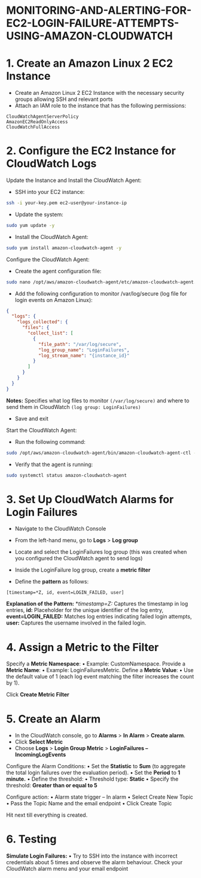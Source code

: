 # MONITORING-AND-ALERTING-FOR-EC2-LOGIN-FAILURE-ATTEMPTS-USING-AMAZON-CLOUDWATCH

# 1. Create an Amazon Linux 2 EC2 Instance
- Create an Amazon Linux 2 EC2 Instance with the necessary security groups allowing SSH and relevant ports
- Attach an IAM role to the instance that has the following permissions:
```
CloudWatchAgentServerPolicy
AmazonEC2ReadOnlyAccess
CloudWatchFullAccess
```

# 2. Configure the EC2 Instance for CloudWatch Logs

Update the Instance and Install the CloudWatch Agent:
- SSH into your EC2 instance:
```bash
ssh -i your-key.pem ec2-user@your-instance-ip
```
- Update the system:
```bash
sudo yum update -y
```
- Install the CloudWatch Agent:
```bash
sudo yum install amazon-cloudwatch-agent -y
```

Configure the CloudWatch Agent:
-	Create the agent configuration file:
```bash
sudo nano /opt/aws/amazon-cloudwatch-agent/etc/amazon-cloudwatch-agent.json
```
-	Add the following configuration to monitor /var/log/secure (log file for login events on Amazon Linux):
```json
{
  "logs": {
    "logs_collected": {
      "files": {
        "collect_list": [
          {
            "file_path": "/var/log/secure",
            "log_group_name": "LoginFailures",
            "log_stream_name": "{instance_id}"
          }
        ]
      }
    }
  }
}
```
**Notes:** Specifies what log files to monitor ```(/var/log/secure)``` and where to send them in CloudWatch ```(log group: LoginFailures)```
-	Save and exit

Start the CloudWatch Agent:
-	Run the following command:
```bash
sudo /opt/aws/amazon-cloudwatch-agent/bin/amazon-cloudwatch-agent-ctl -a fetch-config -m ec2 -c file:/opt/aws/amazon-cloudwatch-agent/etc/amazon-cloudwatch-agent.json -s
```
-	Verify that the agent is running:
```bash
sudo systemctl status amazon-cloudwatch-agent
```

# 3. Set Up CloudWatch Alarms for Login Failures
- Navigate to the CloudWatch Console
- From the left-hand menu, go to **Logs** > **Log group**


- Locate and select the LoginFailures log group (this was created when you configured the CloudWatch agent to send logs)


- Inside the LoginFailure log group, create a **metric filter**


- Define the **pattern** as follows:
```
[timestamp=*Z, id, event=LOGIN_FAILED, user]
```

**Explanation of the Pattern:**
**timestamp=*Z:** Captures the timestamp in log entries,
**id:** Placeholder for the unique identifier of the log entry,
**event=LOGIN_FAILED:** Matches log entries indicating failed login attempts,
**user:** Captures the username involved in the failed login.

# 4. Assign a Metric to the Filter

Specify a **Metric Namespace**:
•	Example: CustomNamespace.
Provide a **Metric Name**:
•	Example: LoginFailuresMetric.
Define a **Metric Value**:
•	Use the default value of 1 (each log event matching the filter increases the count by 1).


Click **Create Metric Filter**

# 5. Create an Alarm

- In the CloudWatch console, go to **Alarms** > **In Alarm** > **Create alarm**.
- Click **Select Metric**
- Choose **Logs** > **Login Group Metric** > **LoginFailures – IncomingLogEvents**

Configure the Alarm Conditions:
•  Set the **Statistic** to **Sum** (to aggregate the total login failures over the evaluation period).
•  Set the **Period** to **1 minute.**
•  Define the threshold:
  •	Threshold type: **Static**
  •	Specify the threshold: **Greater than or equal to 5**

Configure action:
•	Alarm state trigger – In alarm
•	Select Create New Topic
•	Pass the Topic Name and the email endpoint
•	Click Create Topic

Hit next till everything is created.

# 6. Testing 

**Simulate Login Failures:**
•	Try to SSH into the instance with incorrect credentials about 5 times and observe the alarm behaviour. Check your CloudWatch alarm menu and your email endpoint






